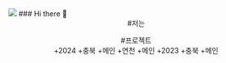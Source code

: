 <img src="https://capsule-render.vercel.app/api?type=waving&color=auto&height=300&section=header&text=capsule%20render%20render&fontSize=90" />
### Hi there 👋

<div align="center">
  #저는  

  #프로젝트  
  +2024
  +충북
  +메인
  +연천
  +메인
  +2023
  +충북
  +메인
</div>
<!--
**byeongmin-publishing/byeongmin-publishing** is a ✨ _special_ ✨ repository because its `README.md` (this file) appears on your GitHub profile.

Here are some ideas to get you started:

- 🔭 I’m currently working on ...
- 🌱 I’m currently learning ...
- 👯 I’m looking to collaborate on ...
- 🤔 I’m looking for help with ...
- 💬 Ask me about ...
- 😄 Pronouns: ...
- ⚡ Fun fact: ...
-->
